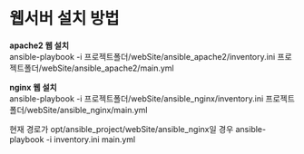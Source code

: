 # 웹서버 설치 방법   
**apache2 웹 설치**   
ansible-playbook -i 프로젝트폴더/webSite/ansible_apache2/inventory.ini 프로젝트폴더/webSite/ansible_apache2/main.yml

**nginx 웹 설치**   
ansible-playbook -i 프로젝트폴더/webSite/ansible_nginx/inventory.ini 프로젝트폴더/webSite/ansible_nginx/main.yml

현재 경로가 opt/ansible_project/webSite/ansible_nginx일 경우
ansible-playbook -i inventory.ini main.yml
